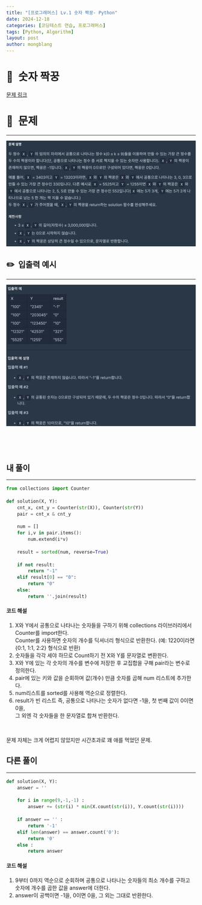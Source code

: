 ```yaml
---
title: "[프로그래머스] Lv.1 숫자 짝꿍- Python"
date: 2024-12-18  
categories: [코딩테스트 연습, 프로그래머스]
tags: [Python, Algorithm]
layout: post
author: mongblang
---
```


# 📌&nbsp; **숫자 짝꿍**
[문제 링크](https://school.programmers.co.kr/learn/courses/30/lessons/131128)  

# 📝&nbsp; **문제**
---
![문제](/assets/img/codingtest-post-img/PG131128-1.png)


## ✏️&nbsp; **입출력 예시**
---
![예시](/assets/img/codingtest-post-img/PG131128-2.png)  


&nbsp;  

&nbsp;   



## **내 풀이**  
--- 

```python
from collections import Counter

def solution(X, Y):
    cnt_x, cnt_y = Counter(str(X)), Counter(str(Y))
    pair = cnt_x & cnt_y
    
    num = []
    for i,v in pair.items():
        num.extend(i*v)
    
    result = sorted(num, reverse=True)
    
    if not result:
        return "-1"
    elif result[0] == "0":
        return "0"
    else:
        return ''.join(result)
```

#### **코드 해설**  
1. X와 Y에서 공통으로 나타나는 숫자들을 구하기 위해 collections 라이브러리에서 Counter를 import한다.  
Counter를 사용하면 숫자의 개수를 딕셔너리 형식으로 반환한다. (예: 1220이라면 {0:1, 1:1, 2:2} 형식으로 반환)
2. 숫자들을 각각 세야 하므로 Count하기 전 X와 Y를 문자열로 변환한다. 
3. X와 Y에 있는 각 숫자의 개수를 변수에 저장한 후 교집합을 구해 pair라는 변수로 정의한다. 
4. pair에 있는 키와 값을 순회하며 값(개수) 만큼 숫자를 곱해 num 리스트에 추가한다. 
5. num리스트를 sorted를 사용해 역순으로 정렬한다. 
6. result가 빈 리스트 즉, 공통으로 나타나는 숫자가 없다면 -1을, 첫 번째 값이 0이면 0을,  
그 외엔 각 숫자들을 한 문자열로 합쳐 반환한다. 

&nbsp;  

문제 자체는 크게 어렵지 않았지만 시간초과로 꽤 애를 먹었던 문제. 
 
## **다른 풀이**
---

```python  
def solution(X, Y):
    answer = ''

    for i in range(9,-1,-1) :
        answer += (str(i) * min(X.count(str(i)), Y.count(str(i))))

    if answer == '' :
        return '-1'
    elif len(answer) == answer.count('0'):
        return '0'
    else :
        return answer
```

#### **코드 해설**  
1. 9부터 0까지 역순으로 순회하며 공통으로 나타나는 숫자들의 최소 개수를 구하고 숫자에 개수를 곱한 값을 answer에 더한다. 
2. answer이 공백이면 -1을, 0이면 0을, 그 외는 그대로 반환한다. 

&nbsp;   
&nbsp;  

